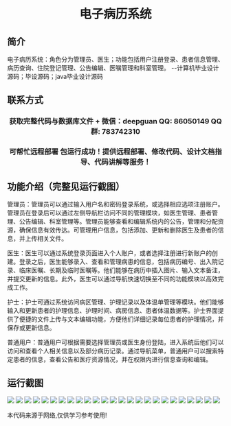 <p><h1 align="center">电子病历系统</h1></p>

## 简介
电子病历系统：角色分为管理员、医生；功能包括用户注册登录、患者信息管理、病历查询、住院登记管理、公告编辑、医嘱管理和科室管理。    --计算机毕业设计源码；毕设源码；java毕业设计源码


## 联系方式
<p><h3 align="center">获取完整代码与数据库文件 + 微信：deepguan QQ: 86050149 QQ群: 783742310</h3></p>
<p><h3 align="center">可帮忙远程部署 包运行成功！提供远程部署、修改代码、设计文档指导、代码讲解等服务！</h3></p>

## 功能介绍（完整见运行截图）
管理员：管理员可以通过输入用户名和密码登录系统，或选择相应选项注册账户。管理员在登录后可以通过左侧导航栏访问不同的管理模块，如医生管理、患者管理、公告编辑、科室管理等。管理员能够查看和编辑系统内的公告，管理和分配资源，确保信息有效传达。可管理用户信息，包括添加、更新和删除医生及患者的信息，并上传相关文件。

医生：医生可以通过系统登录页面进入个人账户，或者选择注册进行新账户的创建。登录之后，医生能够录入、查看和管理病患的信息，包括病历编号、出入院记录、临床医嘱、长期及临时医嘱等。他们能够在病历中插入图片、输入文本备注，并提交更新的信息。此外，医生可以通过导航快速切换至不同的功能模块以高效完成工作。

护士：护士可通过系统访问病区管理、护理记录以及体温单管理等模块。他们能够输入和更新患者的护理信息、护理时间、病房信息、患者体温数据等。护士界面提供了便捷的文件上传与文本编辑功能，方便他们详细记录每位患者的护理情况，并保存或更新信息。

普通用户：普通用户可根据需要选择管理员或医生身份登陆，进入系统后他们可以访问和查看个人相关信息以及部分病历记录。通过导航菜单，普通用户可以搜索特定患者的信息，查看公告和医疗资源情况，并在权限内进行信息查询和编辑。


## 运行截图
![](img/001.jpg)
![](img/002.jpg)
![](img/003.jpg)
![](img/004.jpg)
![](img/005.jpg)
![](img/006.jpg)
![](img/007.jpg)
![](img/008.jpg)
![](img/009.jpg)
![](img/010.jpg)
![](img/011.jpg)
![](img/012.jpg)
![](img/013.jpg)
![](img/014.jpg)
![](img/015.jpg)
![](img/016.jpg)
![](img/017.jpg)
![](img/018.jpg)
![](img/019.jpg)
![](img/020.jpg)
![](img/021.jpg)
![](img/022.jpg)
![](img/023.jpg)
![](img/024.jpg)
![](img/025.jpg)

<p>本代码来源于网络,仅供学习参考使用!</p>
